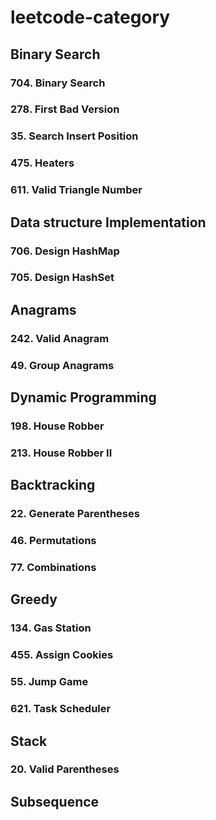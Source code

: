 # leetcode-category

## Binary Search

### 704. Binary Search
### 278. First Bad Version
### 35. Search Insert Position
### 475. Heaters
### 611. Valid Triangle Number


## Data structure Implementation

### 706. Design HashMap
### 705. Design HashSet


## Anagrams
### 242. Valid Anagram
### 49. Group Anagrams

## Dynamic Programming
### 198. House Robber
### 213. House Robber II


## Backtracking
### 22. Generate Parentheses
### 46. Permutations
### 77. Combinations

## Greedy
### 134. Gas Station
### 455. Assign Cookies
### 55. Jump Game
### 621. Task Scheduler


## Stack
### 20. Valid Parentheses

## Subsequence
